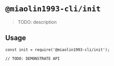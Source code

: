 # `@miaolin1993-cli/init`

> TODO: description

## Usage

```
const init = require('@miaolin1993-cli/init');

// TODO: DEMONSTRATE API
```
